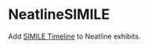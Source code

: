 # NeatlineSIMILE

Add [SIMILE Timeline](http://www.simile-widgets.org/timeline/) to Neatline exhibits.
